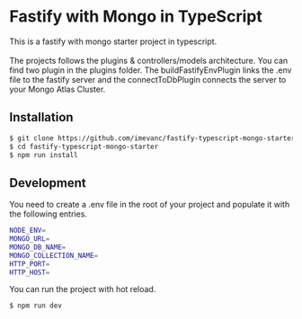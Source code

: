 # Fastify with Mongo in TypeScript

<div>This is a fastify with mongo starter project in typescript.</div>
<br/>
<div>The projects follows the plugins & controllers/models architecture. You can find two plugin in the plugins folder. The buildFastifyEnvPlugin links the .env file to the fastify server and the connectToDbPlugin connects the server to your Mongo Atlas Cluster.</div>

## Installation

```bash
$ git clone https://github.com/imevanc/fastify-typescript-mongo-starter.git
$ cd fastify-typescript-mongo-starter
$ npm run install
```

## Development

<div>You need to create a .env file in the root of your project and populate it with the following entries.</div>

```bash
NODE_ENV=
MONGO_URL=
MONGO_DB_NAME=
MONGO_COLLECTION_NAME=
HTTP_PORT=
HTTP_HOST=
```

<div>You can run the project with hot reload.</div>

```bash
$ npm run dev
```

